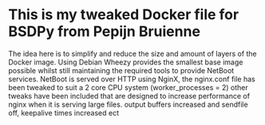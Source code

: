 # This is my tweaked Docker file for BSDPy from Pepijn Bruienne

The idea here is to simplify and reduce the size and amount of layers of the Docker image.
Using Debian Wheezy provides the smallest base image possible whilst still maintaining the required
tools to provide NetBoot services.
NetBoot is served over HTTP using NginX, the nginx.conf file has been tweaked to suit a 2 core CPU system (worker_processes = 2)
other tweaks have been included that are designed to increase performance of nginx when it is serving large files. 
output buffers increased and sendfile off, keepalive times increased ect